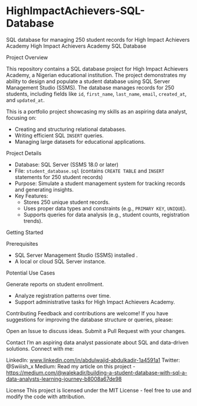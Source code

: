 # HighImpactAchievers-SQL-Database
SQL database for managing 250 student records for High Impact Achievers Academy
High Impact Achievers Academy SQL Database



Project Overview

This repository contains a SQL database project for High Impact Achievers Academy, a Nigerian educational institution. The project demonstrates my ability to design and populate a student database using SQL Server Management Studio (SSMS). The database manages records for 250 students, including fields like `id`, `first_name`, `last_name`, `email`, `created_at`, and `updated_at`.

This is a portfolio project showcasing my skills as an aspiring data analyst, focusing on:
- Creating and structuring relational databases.
- Writing efficient SQL `INSERT` queries.
- Managing large datasets for educational applications.

Project Details

- Database: SQL Server (SSMS 18.0 or later)
- File: `student_database.sql` (contains `CREATE TABLE` and `INSERT` statements for 250 student records)
- Purpose: Simulate a student management system for tracking records and generating insights.
- Key Features:
  - Stores 250 unique student records.
  - Uses proper data types and constraints (e.g., `PRIMARY KEY`, `UNIQUE`).
  - Supports queries for data analysis (e.g., student counts, registration trends).

Getting Started

Prerequisites
- SQL Server Management Studio (SSMS) installed [](https://docs.microsoft.com/en-us/sql/ssms/download-sql-server-management-studio-ssms).
- A local or cloud SQL Server instance.

Potential Use Cases

Generate reports on student enrollment.
- Analyze registration patterns over time.
- Support administrative tasks for High Impact Achievers Academy.

Contributing
Feedback and contributions are welcome! If you have suggestions for improving the database structure or queries, please:

Open an Issue to discuss ideas.
Submit a Pull Request with your changes.

Contact
I’m an aspiring data analyst passionate about SQL and data-driven solutions. Connect with me:

LinkedIn: www.linkedin.com/in/abdulwajid-abdulkadir-1a4591a1
Twitter: @Swiiish_x
Medium: Read my article on this project - https://medium.com/@walekadir/building-a-student-database-with-sql-a-data-analysts-learning-journey-b8008a67de98

License
This project is licensed under the MIT License - feel free to use and modify the code with attribution.
